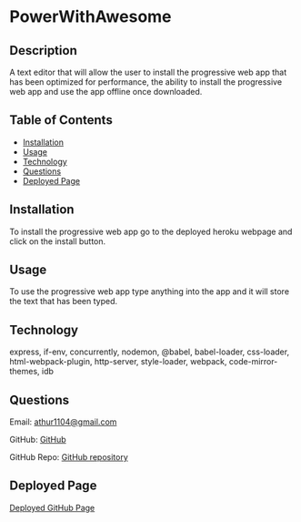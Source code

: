 # PowerWithAwesome


## Description
A text editor that will allow the user to install the progressive web app that has been optimized for performance, the ability to install the progressive web app and use the app offline once downloaded.


## Table of Contents
- [Installation](#installation)
- [Usage](#usage)
- [Technology](#technology)
- [Questions](#questions)
- [Deployed Page](#deployed-page)

    
## Installation
To install the progressive web app go to the deployed heroku webpage and click on the install button.
        

## Usage
To use the progressive web app type anything into the app and it will store the text that has been typed.


## Technology
express, if-env, concurrently, nodemon, @babel, babel-loader, css-loader, html-webpack-plugin, http-server, style-loader, webpack, code-mirror-themes, idb


## Questions
Email: athur1104@gmail.com
        
    
GitHub: [GitHub](https://github.com/ATHur1104)
        
    
GitHub Repo: [GitHub repository](https://github.com/ATHur1104/PowerWithAwesome)
        
  

## Deployed Page
[Deployed GitHub Page](https://powerwithawsome-8f6250a68c95.herokuapp.com/)
